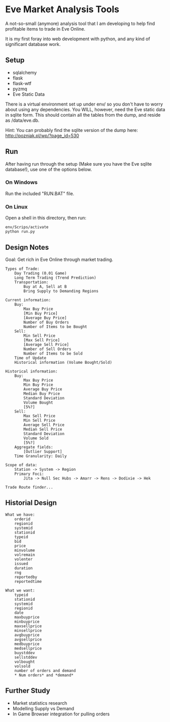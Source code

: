 Eve Market Analysis Tools
=========================

A not-so-small (anymore) analysis tool that I am developing to help find profitable items to trade in Eve Online.

It is my first foray into web development with python, and any kind of significant database work.

Setup
-----
* sqlalchemy
* flask
* flask-wtf
* pyzmq
* Eve Static Data

There is a virtual environment set up under env/ so you don't have to worry about using any dependencies.
You WILL, however, need the Eve static data in sqlite form. This should contain all the tables from the dump, and reside as /data/eve.db.

Hint: You can probably find the sqlite version of the dump here: http://pozniak.pl/wp/?page_id=530

Run
---
After having run through the setup (Make sure you have the Eve sqlite database!), use one of the options below.

### On Windows
Run the included "RUN.BAT" file.

### On Linux
Open a shell in this directory, then run:
```
env/Scrips/activate
python run.py
```

Design Notes
------------

Goal:
	Get rich in Eve Online through market trading.

	Types of Trade:
		Day Trading (0.01 Game)
		Long Term Trading (Trend Prediction)
		Transportation:
			Buy at A, Sell at B
			Bring Supply to Demanding Regions

	Current information:
		Buy:
			Max Buy Price
			[Min Buy Price]
			[Average Buy Price]
			Number of Buy Orders
			Number of Items to be Bought
		Sell:
			Min Sell Price
			[Max Sell Price]
			[Average Sell Price]
			Number of Sell Orders
			Number of Items to be Sold
		Time of Update
		Historical information (Volume Bought/Sold)

	Historical information:
		Buy:
			Max Buy Price
			Min Buy Price
			Average Buy Price
			Median Buy Price
			Standard Deviation
			Volume Bought
			[5%?]
		Sell:
			Max Sell Price
			Min Sell Price
			Average Sell Price
			Median Sell Price
			Standard Deviation
			Volume Sold
			[5%?]
		Aggregate fields:
			[Outlier Support]
		Time Granularity: Daily

	Scope of data:
		Station -> System -> Region
		Primary Foci:
			Jita -> Null Sec Hubs -> Amarr -> Rens -> Dodixie -> Hek

	Trade Route finder...

Historial Design
----------------
    What we have:
        orderid
        regionid
        systemid
        stationid
        typeid
        bid
        price
        minvolume
        volremain
        volenter
        issued
        duration
        rng
        reportedby
        reportedtime

    What we want:
        typeid
        stationid
        systemid
        regionid
        date
        maxbuyprice
        minbuyprice
        maxsellprice
        minsellprice
        avgbuyprice
        avgsellprice
        medbuyprice
        medsellprice
        buystddev
        sellstddev
        volbought
        volsold
        number of orders and demand
        * Num orders* and *demand*

Further Study
-------------
* Market statistics research
* Modelling Supply vs Demand
* In Game Browser integration for pulling orders